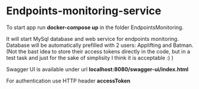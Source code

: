 # Endpoints-monitoring-service

To start app run  **docker-compose up** in the folder EndpointsMonitoring.

It will start MySql database and web service for endpoints monitoring. Database will be automatically prefilled with 2 users: Applifting and Batman. 
(Not the bast idea to store their access tokens directly in the code, but in a test task and just for the sake of simplisity I think it is acceptable :) )

Swagger UI is available under url **localhost:8080/swagger-ui/index.html** 

For authentication use HTTP header **accessToken**
